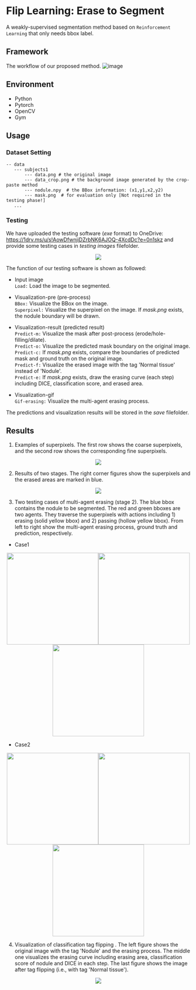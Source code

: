 # Flip Learning: Erase to Segment

A weakly-supervised segmentation method based on `Reinforcement Learning` that only needs bbox label.

## Framework

The workflow of our proposed method. 
![image](https://github.com/miccai-1545/flip-learning/blob/main/images/framework.png)

## Environment

* Python  
* Pytorch  
* OpenCV  
* Gym  

## Usage 

### Dataset Setting

```
-- data  
   --- subjects1  
       --- data.png # the original image
       --- data_crop.png # the background image generated by the crop-paste method
       --- nodule.npy  # the BBox information: (x1,y1,x2,y2)
       --- mask.png  # for evaluation only [Not required in the testing phase!]
   ...
```
### Testing

We have uploaded the testing software (*exe* format) to OneDrive: https://1drv.ms/u/s!AowDfwnjiDZrbNK6AJOQ-4XcdDc?e=0n1skz and provide some testing cases in *testing images* filefolder.

<div align=center><img src="https://github.com/miccai-1545/flip-learning/blob/main/images/demo.png"></div>  

The function of our testing software is shown as followed:  
- Input image  
`Load:` Load the image to be segmented.  
- Visualization-pre (pre-process)  
`BBox:` Visualize the BBox on the image.  
`Superpixel:` Visualize the superpixel on the image. If *mask.png* exists, the nodule boundary will be drawn.  
- Visualization-result (predicted result)  
`Predict-m:` Visualize the mask after post-process (erode/hole-filling/dilate).  
`Predict-o:` Visualize the predicted mask boundary on the original image.  
`Predict-c:` If *mask.png* exists, compare the boundaries of predicted mask and ground truth on the original image.  
`Predict-f:` Visualize the erased image with the tag 'Normal tissue' instead of 'Nodule'.  
`Predict-e:` If *mask.png* exists, draw the erasing curve (each step) including DICE, classification score, and erased area.
  
- Visualization-gif     
`Gif-erasing:` Visualize the multi-agent erasing process.

The predictions and visualization results will be stored in the *save* filefolder.

## Results
1. Examples of superpixels. The first row shows the coarse superpixels, and the second row shows the corresponding fine superpixels.  

<div align=center><img src="https://github.com/miccai-1545/flip-learning/blob/main/images/superpixel.png"></div>  

2. Results of two stages. The right corner figures show the superpixels and the erased areas are marked in blue.  

<div align=center><img src="https://github.com/miccai-1545/flip-learning/blob/main/images/result_stage.png"></div>  

3. Two testing cases of multi-agent erasing (stage 2). The blue bbox contains the nodule to be segmented. The red and green bboxes are two agents. They traverse the superpixels with actions including 1) erasing (solid yellow bbox) and 2) passing (hollow yellow bbox). From left to right show the multi-agent erasing process, ground truth and prediction, respectively.
 
* Case1     
<p float="center">
    <div align=center><img src="https://github.com/miccai-1545/flip-learning/blob/main/images/1_image.gif" width="250"/><img src="https://github.com/miccai-1545/flip-learning/blob/main/images/1_gt.png" width="250"/><img src="https://github.com/miccai-1545/flip-learning/blob/main/images/1_pred.png" width="250"/></div>  
</p float="center">

* Case2  
<p float="center">
    <div align=center><img src="https://github.com/miccai-1545/flip-learning/blob/main/images/2_image.gif" width="250"/><img src="https://github.com/miccai-1545/flip-learning/blob/main/images/2_gt.png" width="250"/><img src="https://github.com/miccai-1545/flip-learning/blob/main/images/2_pred.png" width="250"/></div>  
</p>


4. Visualization of classification tag flipping . The left figure shows the original image with the tag 'Nodule' and the erasing process. The middle one visualizes the erasing curve including erasing area, classification score of nodule and DICE in each step. The last figure shows the image after tag flipping (i.e., with tag 'Normal tissue').  

<div align=center><img src="https://github.com/miccai-1545/flip-learning/blob/main/images/tag_flipping.gif"></div> 



